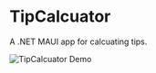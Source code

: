 # TipCalcuator

A .NET MAUI app for calcuating tips.

![TipCalcuator Demo](https://raw.githubusercontent.com/iNoles/TipCalcuator/main/screenshots/maui-desktop.png)
